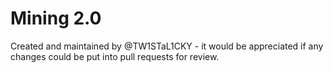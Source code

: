 # Mining 2.0

Created and maintained by @TW1STaL1CKY - it would be appreciated if any changes could be put into pull requests for review.